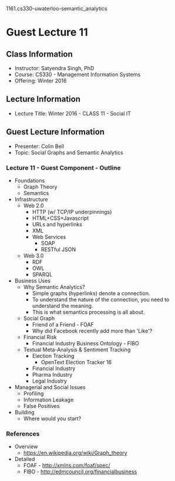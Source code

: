 1161.cs330-uwaterloo-semantic_analytics

# Guest Lecture 11

## Class Information

* Instructor:	Satyendra Singh, PhD
* Course: 	CS330 - Management Information Systems
* Offering:	Winter 2016

## Lecture Information

* Lecture Title:  Winter 2016 - CLASS 11 - Social IT

## Guest Lecture Information

* Presenter:	Colin Bell
* Topic:	Social Graphs and Semantic Analytics

### Lecture 11 - Guest Component - Outline

* Foundations
    * Graph Theory
    * Semantics
* Infrastructure
    * Web 2.0
         * HTTP (w/ TCP/IP underpinnings)
         * HTML+CSS+Javascript
         * URLs and hyperlinks
         * XML
         * Web Services
             * SOAP
             * RESTful JSON
    * Web 3.0
         * RDF
         * OWL
         * SPARQL
* Business Uses
    * Why Semantic Analytics?
        * Simple graphs (hyperlinks) denote a connection.
        * To understand the nature of the connection, you need to understand the meaning.
        * This is what semantics processing is all about.
    * Social Graph
        * Friend of a Friend - FOAF
        * Why did Facebook recently add more than 'Like'?
    * Financial Risk
        * Financial Industry Business Ontology - FIBO
    * Textual Meta-Analysis & Sentiment Tracking
        * Election Tracking
            * OpenText Election Tracker 16
        * Financial Industry 
        * Pharma Industry
        * Legal Industry
* Managerial and Social Issues
    * Profiling
    * Information Leakage
    * False Positives
* Building
    * Where would you start?

### References

* Overview
     * https://en.wikipedia.org/wiki/Graph_theory
* Detailed
     * FOAF - http://xmlns.com/foaf/spec/
     * FIBO - http://edmcouncil.org/financialbusiness
